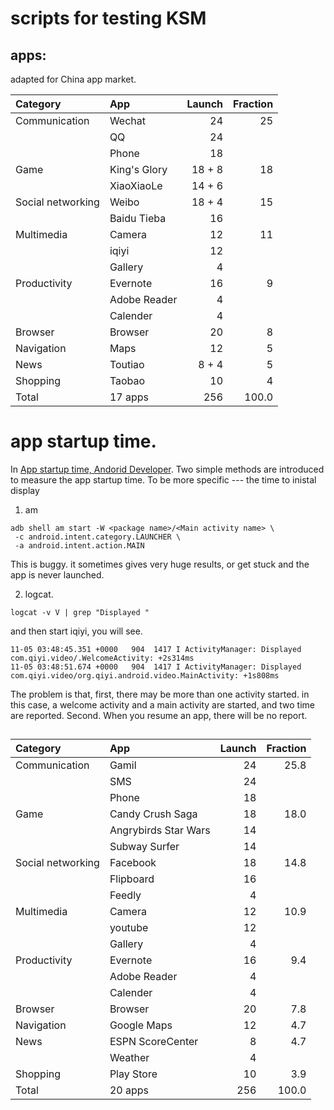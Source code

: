 # scripts for testing KSM

## apps:


adapted for China app market.

| Category          | App          |  Launch | Fraction |
| :--               | :--          |     --: |      --: |
| Communication     | Wechat       |      24 |       25 |
|                   | QQ           |      24 |          |
|                   | Phone        |      18 |          |
| Game              | King's Glory |  18 + 8 |       18 |
|                   | XiaoXiaoLe   | 14  + 6 |          |
| Social networking | Weibo        |  18 + 4 |       15 |
|                   | Baidu Tieba  |      16 |          |
| Multimedia        | Camera       |      12 |       11 |
|                   | iqiyi        |      12 |          |
|                   | Gallery      |       4 |          |
| Productivity      | Evernote     |      16 |        9 |
|                   | Adobe Reader |       4 |          |
|                   | Calender     |       4 |          |
| Browser           | Browser      |      20 |        8 |
| Navigation        | Maps         |      12 |        5 |
| News              | Toutiao      |   8 + 4 |        5 |
| Shopping          | Taobao       |      10 |        4 |
| Total             | 17 apps      |     256 |    100.0 |




                                        
# app startup time.

In [App startup time, Andorid
Developer](https://developer.android.com/topic/performance/vitals/launch-time).
Two simple methods are introduced to measure the app startup time. To be more
specific --- the time to inistal display

1. am

``` shell
adb shell am start -W <package name>/<Main activity name> \
 -c android.intent.category.LAUNCHER \
 -a android.intent.action.MAIN 
```

This is buggy. it sometimes gives very huge results, or get stuck and the app is
never launched.

2. logcat.

```
logcat -v V | grep "Displayed "
```
and then start iqiyi, you will see.

```
11-05 03:48:45.351 +0000   904  1417 I ActivityManager: Displayed com.qiyi.video/.WelcomeActivity: +2s314ms
11-05 03:48:51.674 +0000   904  1417 I ActivityManager: Displayed com.qiyi.video/org.qiyi.android.video.MainActivity: +1s808ms
```

The problem is that, first, there may be more than one activity started. in this
case, a welcome activity and a main activity are started, and two time are
reported. Second. When you resume an app, there will be no report.



## 

| Category          | App                  | Launch | Fraction |
| :--               | :--                  |    --: |      --: |
| Communication     | Gamil                |     24 |     25.8 |
|                   | SMS                  |     24 |          |
|                   | Phone                |     18 |          |
| Game              | Candy Crush Saga     |     18 |     18.0 |
|                   | Angrybirds Star Wars |     14 |          |
|                   | Subway Surfer        |     14 |          |
| Social networking | Facebook             |     18 |     14.8 |
|                   | Flipboard            |     16 |          |
|                   | Feedly               |      4 |          |
| Multimedia        | Camera               |     12 |     10.9 |
|                   | youtube              |     12 |          |
|                   | Gallery              |      4 |          |
| Productivity      | Evernote             |     16 |      9.4 |
|                   | Adobe Reader         |      4 |          |
|                   | Calender             |      4 |          |
| Browser           | Browser              |     20 |      7.8 |
| Navigation        | Google Maps          |     12 |      4.7 |
| News              | ESPN ScoreCenter     |      8 |      4.7 |
|                   | Weather              |      4 |          |
| Shopping          | Play Store           |     10 |      3.9 |
| Total             | 20 apps              |    256 |    100.0 |
